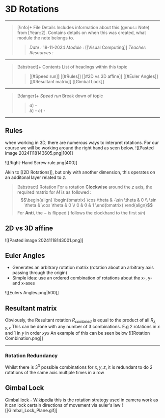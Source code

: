 # 3D Rotations
---
> [!info]+ File Details
> Includes information about this (genus:: Note) from [Year::2]. Contains details on when this was created, what module the note belongs to.
> > *Date :*  18-11-2024
> > *Module :* [[Visual Computing]]
> > *Teacher*: 
> > *Resources :*

---
> [!abstract]+ Contents
> List of headings within this topic
> > [[#Speed run]]
> [[#Rules]]
> [[#2D vs 3D affine]]
> [[#Euler Angles]]
> [[#Resultant matrix]]
> [[Gimbal Lock]]

--- 
> [!danger]+ *Speed run*
> Break down of topic 
> > $a)$ -  
> $b)$ - 
> $c)$ - 

---
## Rules 

when working in 3D, there are  numerous ways to interpret rotations. For our course we will be working around the right hand as seen below.
![[Pasted image 20241118143605.png|100]]

![[Right-Hand Screw rule.png|400]]


Akin to [[2D Rotations]], but only with another dimension, this operates on an additonal layer related to $z$. 


> [!abstract] Rotation
> For a rotation **Clockwise** around the $z$ axis, the required matrix for $M$ is as followed : 
> $$\begin{align}  
\begin{bmatrix} \cos \theta & -\sin \theta & 0 \\
\sin \theta & \cos \theta & 0 \\
0 & 0 & 1
\end{bmatrix} 
\end{align}$$
> For **Anti**, the $-$ is flipped ( follows the clockhand to the first $sin$)
> 

## 2D vs 3D affine 


![[Pasted image 20241118143001.png]]

## Euler Angles
- Generates an arbitrary rotation matrix (rotation about an arbitrary axis passing through the origin) 
- Simple idea: use an ordered combination of rotations about the x-, y- and x-axes

![[Eulers Angles.png|500]]


## Resultant matrix

Obviously, the Resultant rotation $R_{combined}$ is equal to the product of all $R_{z,y,x}$
This can be done with any number of 3 combinations. E.g 2 rotations in $x$ and 1 in $y$ in order $xyx$
An example of this can be seen below
![[Rotation Combination.png]]

----
### Rotation Redundancy

Whilst there is $3^3$ possible combinations for $x, y, z$, it is redundant to do 2 rotations of the same axis multiple times in a row

## Gimbal Lock

[Gimbal lock - Wikipedia](https://en.wikipedia.org/wiki/Gimbal_lock)
this is the rotation strategy used in camera work as it can lock certain directions of movement via euler's law
![[Gimbal_Lock_Plane.gif]]